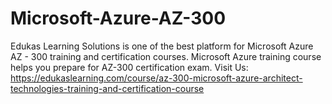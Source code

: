 # Microsoft-Azure-AZ-300
Edukas Learning Solutions is one of the best platform for Microsoft Azure AZ - 300 training and certification courses. Microsoft Azure training course helps you prepare for AZ-300 certification exam.  Visit Us: https://edukaslearning.com/course/az-300-microsoft-azure-architect-technologies-training-and-certification-course
